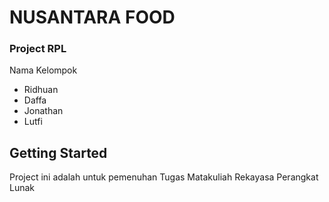 # NUSANTARA FOOD

<h3> Project RPL </h3>

<p>Nama Kelompok</p>

-   Ridhuan
-   Daffa
-   Jonathan
-   Lutfi

## Getting Started

<p> Project ini adalah untuk pemenuhan Tugas Matakuliah Rekayasa Perangkat Lunak </p>
